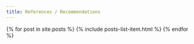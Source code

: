 ```yaml
---
title: References / Recommendations
---
```


{% for post in site.posts %}
{% include posts-list-item.html %}
{% endfor %}